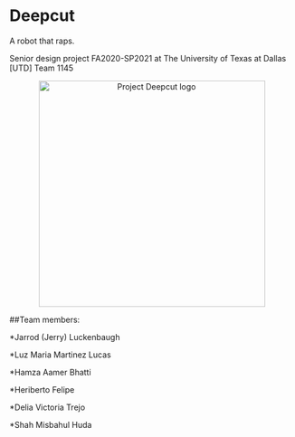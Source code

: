 # Deepcut

A robot that raps.

Senior design project FA2020-SP2021 at The University of Texas at Dallas [UTD]
Team 1145

<p align="center">
    <img src="https://github.com/jluckenbaugh2/Deepcut/blob/master/docs/pictures/deepcut.png" alt="Project Deepcut logo" width="400">
</p>


##Team members:

*Jarrod (Jerry) Luckenbaugh

*Luz Maria Martinez Lucas

*Hamza Aamer Bhatti

*Heriberto Felipe

*Delia Victoria Trejo

*Shah Misbahul Huda
